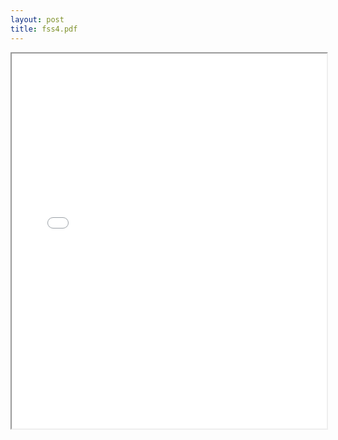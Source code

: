 ```yaml
---
layout: post
title: fss4.pdf
---
```


<div class="pdf-container">
<iframe src="/ea/assets/pdfs/fss4.pdf" height="600" width="100%" allowFullScreen="true"></iframe>
</div>

